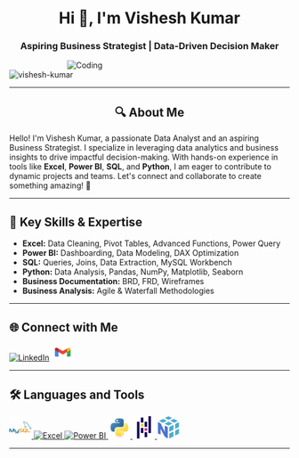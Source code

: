 <h1 align="center">Hi 👋, I'm Vishesh Kumar</h1>
<h3 align="center">Aspiring Business Strategist | Data-Driven Decision Maker</h3>

<img align="right" alt="Coding" width="400" src="https://i.pinimg.com/originals/81/17/8b/81178b47a8598f0c81c4799f2cdd4057.gif" />

<p align="left"> <img src="https://komarev.com/ghpvc/?username=vishesh-kumar&label=Profile%20views&color=0e75b6&style=flat" alt="vishesh-kumar" /> </p>

---

<h2 align="center">🔍 About Me</h2>
<p>Hello! I'm Vishesh Kumar, a passionate Data Analyst and an aspiring Business Strategist. I specialize in leveraging data analytics and business insights to drive impactful decision-making. With hands-on experience in tools like <b>Excel</b>, <b>Power BI</b>, <b>SQL</b>, and <b>Python</b>, I am eager to contribute to dynamic projects and teams. Let's connect and collaborate to create something amazing! 🚀</p>

---

<h2>🚀 Key Skills & Expertise</h2>
<ul>
  <li><b>Excel:</b> Data Cleaning, Pivot Tables, Advanced Functions, Power Query</li>
  <li><b>Power BI:</b> Dashboarding, Data Modeling, DAX Optimization</li>
  <li><b>SQL:</b> Queries, Joins, Data Extraction, MySQL Workbench</li>
  <li><b>Python:</b> Data Analysis, Pandas, NumPy, Matplotlib, Seaborn</li>
  <li><b>Business Documentation:</b> BRD, FRD, Wireframes</li>
  <li><b>Business Analysis:</b> Agile & Waterfall Methodologies</li>
</ul>

---

<h2>🌐 Connect with Me</h2>
<p align="left">
<a href="https://www.linkedin.com/in/vishesh-kumar-53b553346/" target="_blank"><img src="https://raw.githubusercontent.com/rahuldkjain/github-profile-readme-generator/master/src/images/icons/Social/linked-in-alt.svg" alt="LinkedIn" height="30" width="40" /></a>
<a href="mailto:vishesh.kumar.ug21@nsut.ac.in" target="_blank"><img src="https://raw.githubusercontent.com/edent/SuperTinyIcons/master/images/svg/gmail.svg" alt="Email" height="30" width="40" /></a>
</p>

---

<h2>🛠️ Languages and Tools</h2>
<p align="left">
  <a href="https://www.mysql.com/" target="_blank"> <img src="https://raw.githubusercontent.com/devicons/devicon/master/icons/mysql/mysql-original-wordmark.svg" alt="MySQL" width="40" height="40" /> </a>
  <a href="https://www.microsoft.com/en-us/microsoft-365/excel" target="_blank"> <img src="https://cdn.worldvectorlogo.com/logos/microsoft-excel-2013.svg" alt="Excel" width="40" height="40" /> </a>
  <a href="https://powerbi.microsoft.com/en-us/" target="_blank"> <img src="https://upload.wikimedia.org/wikipedia/commons/c/cf/New_Power_BI_Logo.svg" alt="Power BI" width="40" height="40" /> </a>
  <a href="https://www.python.org" target="_blank"> <img src="https://raw.githubusercontent.com/devicons/devicon/master/icons/python/python-original.svg" alt="Python" width="40" height="40" /> </a>
  <a href="https://pandas.pydata.org/" target="_blank"> <img src="https://raw.githubusercontent.com/devicons/devicon/master/icons/pandas/pandas-original.svg" alt="Pandas" width="40" height="40" /> </a>
  <a href="https://numpy.org/" target="_blank"> <img src="https://raw.githubusercontent.com/devicons/devicon/master/icons/numpy/numpy-original.svg" alt="NumPy" width="40" height="40" /> </a>
</p>

---

